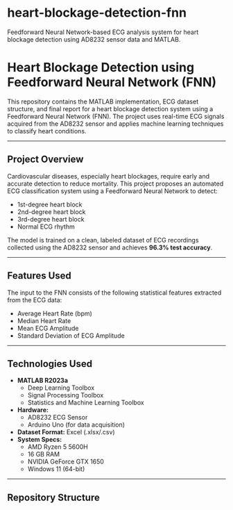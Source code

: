 # heart-blockage-detection-fnn
Feedforward Neural Network-based ECG analysis system for heart blockage detection using AD8232 sensor data and MATLAB.
#  Heart Blockage Detection using Feedforward Neural Network (FNN)

This repository contains the MATLAB implementation, ECG dataset structure, and final report for a heart blockage detection system using a Feedforward Neural Network (FNN). The project uses real-time ECG signals acquired from the AD8232 sensor and applies machine learning techniques to classify heart conditions.

---

##  Project Overview

Cardiovascular diseases, especially heart blockages, require early and accurate detection to reduce mortality. This project proposes an automated ECG classification system using a Feedforward Neural Network to detect:
- 1st-degree heart block
- 2nd-degree heart block
- 3rd-degree heart block
- Normal ECG rhythm

The model is trained on a clean, labeled dataset of ECG recordings collected using the AD8232 sensor and achieves **96.3% test accuracy**.

---

##  Features Used

The input to the FNN consists of the following statistical features extracted from the ECG data:
- Average Heart Rate (bpm)
- Median Heart Rate
- Mean ECG Amplitude
- Standard Deviation of ECG Amplitude

---

##  Technologies Used

- **MATLAB R2023a**
  - Deep Learning Toolbox
  - Signal Processing Toolbox
  - Statistics and Machine Learning Toolbox
- **Hardware:**
  - AD8232 ECG Sensor
  - Arduino Uno (for data acquisition)
- **Dataset Format:** Excel (.xlsx/.csv)
- **System Specs:**
  - AMD Ryzen 5 5600H
  - 16 GB RAM
  - NVIDIA GeForce GTX 1650
  - Windows 11 (64-bit)

---

##  Repository Structure

